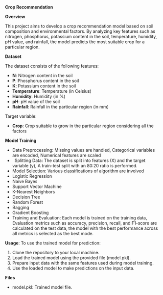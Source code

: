 ﻿**Crop Recommendation**

**Overview**

This project aims to develop a crop recommendation model based on soil composition and environmental factors. By analyzing key features such as nitrogen, phosphorus, potassium content in the soil, temperature, humidity, pH value, and rainfall, the model predicts the most suitable crop for a particular region.

**Dataset**

The dataset consists of the following features:

- **N**: Nitrogen content in the soil
- **P**: Phosphorus content in the soil
- **K**: Potassium content in the soil
- **Temperature**: Temperature (in Celsius)
- **Humidity**: Humidity (in %)
- **pH**: pH value of the soil
- **Rainfall**: Rainfall in the particular region (in mm)

Target variable:

- **Crop**: Crop suitable to grow in the particular region considering all the factors

**Model Training**

- Data Preprocessing: Missing values are handled, Categorical variables are encoded, Numerical features are scaled
- ` `Splitting Data: The dataset is split into features (X) and the target variable (y), A train-test split with an 80:20 ratio is performed.
- Model Selection: Various classifications of algorithm are involved
- Logistic Regression
- Naive Bayes
- Support Vector Machine
- K-Nearest Neighbors
- Decision Tree
- Random Forest
- Bagging
- Gradient Boosting
- Training and Evaluation: Each model is trained on the training data, Evaluation metrics such as accuracy, precision, recall, and F1-score are calculated on the test data, the model with the best performance across all metrics is selected as the best mode.

**Usage**: To use the trained model for prediction:

1. Clone the repository to your local machine.
1. Load the trained model using the provided file (model.pkl).
1. Prepare input data with the same features used during model training.
1. Use the loaded model to make predictions on the input data.

**Files**

- model.pkl: Trained model file.

